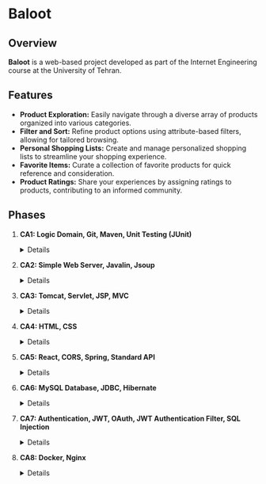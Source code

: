 
# Baloot

## Overview
**Baloot** is a web-based project developed as part of the Internet Engineering course at the University of Tehran.

## Features

- **Product Exploration:** Easily navigate through a diverse array of products organized into various categories.
- **Filter and Sort:** Refine product options using attribute-based filters, allowing for tailored browsing.
- **Personal Shopping Lists:** Create and manage personalized shopping lists to streamline your shopping experience.
- **Favorite Items:** Curate a collection of favorite products for quick reference and consideration.
- **Product Ratings:** Share your experiences by assigning ratings to products, contributing to an informed community.

## Phases

1. **CA1: Logic Domain, Git, Maven, Unit Testing (JUnit)**
   <details>This phase delves into the logic domain of the project, utilizing version control with Git, building with Maven, and ensuring code integrity through unit testing with JUnit.</details>

2. **CA2: Simple Web Server, Javalin, Jsoup**
   <details>
   Here, the focus shifts to implementing a basic web server using Javalin while integrating Jsoup for web scraping tasks.

3. **CA3: Tomcat, Servlet, JSP, MVC**
   <details>
   In this phase, the project advances to more complex server architecture by employing Tomcat, Servlets, and JavaServer Pages (JSP) within the Model-View-Controller (MVC) framework.

4. **CA4: HTML, CSS**
   <details>
   The project turns its attention to user interface design, covering the basics of HTML and CSS to enhance the visual presentation of the web application.

5. **CA5: React, CORS, Spring, Standard API**
   <details>
   Building on the foundation, this phase introduces React for dynamic front-end interaction, addresses Cross-Origin Resource Sharing (CORS), and integrates Spring for server-side functionality through a standard API.

6. **CA6: MySQL Database, JDBC, Hibernate**
   <details>
   Data management takes the spotlight with the introduction of a MySQL database, utilizing JDBC for database connectivity, and implementing Hibernate for effective database interaction.

7. **CA7: Authentication, JWT, OAuth, JWT Authentication Filter, SQL Injection**
   <details>
   Security becomes a priority with a focus on user authentication and authorization. This phase covers topics such as implementing authentication with JSON Web Tokens (JWT), OAuth, employing JWT Authentication Filters, and safeguarding against SQL injection attacks.

8. **CA8: Docker, Nginx**
   <details>
   The final phase explores containerization using Docker, allowing for streamlined deployment. Additionally, Nginx is introduced to manage web server tasks and enhance the application's scalability and performance.
